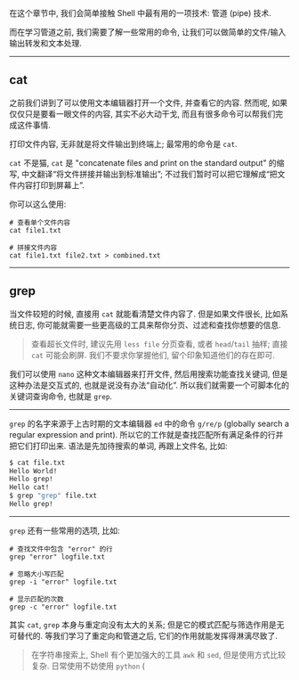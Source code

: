 
在这个章节中, 我们会简单接触 Shell 中最有用的一项技术: 管道 (pipe) 技术.

而在学习管道之前, 我们需要了解一些常用的命令, 让我们可以做简单的文件/输入输出转发和文本处理.

---

## cat

之前我们讲到了可以使用文本编辑器打开一个文件, 并查看它的内容. 然而呢, 如果仅仅只是要看一眼文件的内容, 其实不必大动干戈, 而且有很多命令可以帮我们完成这件事情.

打印文件内容, 无非就是将文件输出到终端上; 最常用的命令是 `cat`.

`cat` 不是猫, `cat` 是 "concatenate files and print on the standard output" 的缩写, 中文翻译“将文件拼接并输出到标准输出”; 不过我们暂时可以把它理解成“把文件内容打印到屏幕上”. 

你可以这么使用:

```
# 查看单个文件内容
cat file1.txt

# 拼接文件内容
cat file1.txt file2.txt > combined.txt
```

---

## grep

当文件较短的时候, 直接用 `cat` 就能看清楚文件内容了. 但是如果文件很长, 比如系统日志, 你可能就需要一些更高级的工具来帮你分页、过滤和查找你想要的信息. 

> 查看超长文件时, 建议先用 `less file` 分页查看, 或者 `head`/`tail` 抽样; 直接 `cat` 可能会刷屏. 我们不要求你掌握他们, 留个印象知道他们的存在即可. 

我们可以使用 `nano` 这种文本编辑器来打开文件, 然后用搜索功能查找关键词, 但是这种办法是交互式的, 也就是说没有办法“自动化”. 所以我们就需要一个可脚本化的关键词查询命令, 也就是 `grep`. 

---

`grep` 的名字来源于上古时期的文本编辑器 `ed` 中的命令 `g/re/p` (globally search a regular expression and print). 所以它的工作就是查找匹配所有满足条件的行并把它们打印出来. 语法是先加待搜索的单词, 再跟上文件名, 比如:

```bash
$ cat file.txt
Hello World!
Hello grep!
Hello cat!
$ grep "grep" file.txt
Hello grep!
```

---

`grep` 还有一些常用的选项, 比如:

```
# 查找文件中包含 "error" 的行
grep "error" logfile.txt

# 忽略大小写匹配
grep -i "error" logfile.txt

# 显示匹配的次数
grep -c "error" logfile.txt
```

其实 `cat`, `grep` 本身与重定向没有太大的关系; 但是它的模式匹配与筛选作用是无可替代的. 等我们学习了重定向和管道之后, 它们的作用就能发挥得淋漓尽致了. 

> 在字符串搜索上, Shell 有个更加强大的工具 `awk` 和 `sed`, 但是使用方式比较复杂. 日常使用不妨使用 `python` (
